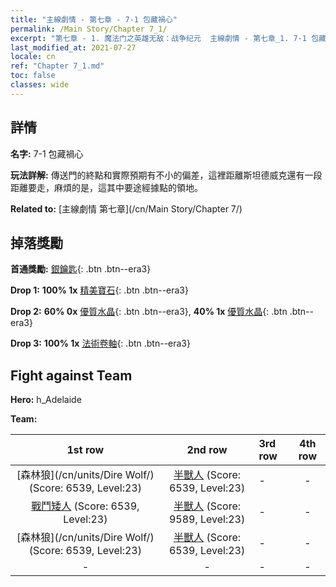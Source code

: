 ```yaml
---
title: "主線劇情 - 第七章 - 7-1 包藏禍心"
permalink: /Main Story/Chapter 7_1/
excerpt: "第七章 - 1. 魔法门之英雄无敌：战争纪元  主線劇情 - 第七章_1. 7-1 包藏禍心"
last_modified_at: 2021-07-27
locale: cn
ref: "Chapter 7_1.md"
toc: false
classes: wide
---
```


## 詳情

 **名字:** 7-1 包藏禍心

 **玩法詳解:** 傳送門的終點和實際預期有不小的偏差，這裡距離斯坦德威克還有一段距離要走，麻煩的是，這其中要途經據點的領地。

 **Related to:** [主線劇情 第七章](/cn/Main Story/Chapter 7/)

## 掉落獎勵

 **首通獎勵:** [銀鑰匙](/cn/Items/con_693/){: .btn .btn--era3}

 **Drop 1:** **100% 1x** [精美寶石](/cn/Items/mat_23/){: .btn .btn--era3}

 **Drop 2:** **60% 0x** [優質水晶](/cn/Items/mat_17/){: .btn .btn--era3}, **40% 1x** [優質水晶](/cn/Items/mat_17/){: .btn .btn--era3}

 **Drop 3:** **100% 1x** [法術卷軸](/cn/Items/con_694/){: .btn .btn--era3}


## Fight against Team
 **Hero:** h_Adelaide

 **Team:**


  | 1st row | 2nd row | 3rd row | 4th row |
  |:----:|:----:|:----|:----:|
  | [森林狼](/cn/units/Dire Wolf/) (Score: 6539, Level:23)  | [半獸人](/cn/units/Orc/) (Score: 6539, Level:23)  | - | - |
  | [戰鬥矮人](/cn/units/Dwarf/) (Score: 6539, Level:23)  | [半獸人](/cn/units/Orc/) (Score: 9589, Level:23)  | - | - |
  | [森林狼](/cn/units/Dire Wolf/) (Score: 6539, Level:23)  | [半獸人](/cn/units/Orc/) (Score: 6539, Level:23)  | - | - |
  | - | - | - | - |



